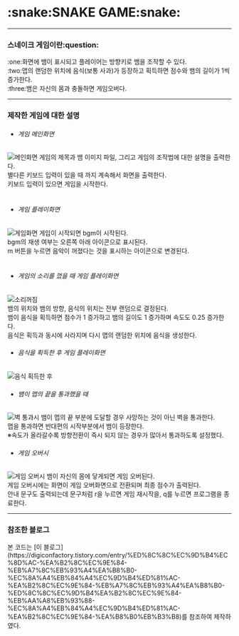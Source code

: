 <h1>:snake:SNAKE GAME:snake:</h1>
<hr>
<h3>스네이크 게임이란:question:</h3>
:one:화면에 뱀이 표시되고 플레이어는 방향키로 뱀을 조작할 수 있다.<br>
:two:맵의 랜덤한 위치에 음식(보통 사과)가 등장하고 획득하면 점수와 뱀의 길이가 1씩 증가한다.<br>
:three:뱀은 자신의 몸과 충돌하면 게임오버다.
<hr>
<h3>제작한 게임에 대한 설명</h3>

* <h6>게임 메인화면</h6>
<img src = https://user-images.githubusercontent.com/113351553/205493734-eec2c947-ee51-44c1-9cb1-303198e5dbfe.png alt = "메인화면">
   게임의 제목과 뱀 이미지 파일, 그리고 게임의 조작법에 대한 설명을 출력한다.<br>
   별다른 키보드 입력이 있을 때 까지 계속해서 화면을 출력한다.<br>
   키보드 입력이 있으면 게임을 시작한다.<br><br>
   
* <h6>게임 플레이화면</h6>
<img src = https://user-images.githubusercontent.com/113351553/205492356-96ada2a9-7725-43ff-a2e0-988642f76388.png alt = "게임화면">
  게임이 시작되면 bgm이 시작된다.<br>
  bgm의 재생 여부는 오른쪽 아래 아이콘으로 표시된다.<br>
  m 버튼을 누르면 음악이 꺼졌다는 것을 표시하는 아이콘으로 변경된다.<br><br>

* <h6>게임의 소리를 껐을 때 게임 플레이화면</h6>
<img src = https://user-images.githubusercontent.com/113351553/205493529-4ae39486-8e88-4c58-a413-cb0bc74f84ee.png alt = "소리꺼짐">
  <br>
  뱀의 위치와 뱀의 방향, 음식의 위치는 전부 랜덤으로 결정된다.<br>
  뱀이 음식을 획득하면 점수가 1 증가하고 뱀의 길이도 1 증가하며 속도도 0.25 증가한다.<br>
  음식은 획득과 동시에 사라지며 다시 맵의 랜덤한 위치에 음식을 생성한다.<br>
  
* <h6>음식을 획득한 후 게임 플레이화면</h6>
<img src = https://user-images.githubusercontent.com/113351553/205494198-11c468ee-335b-4ecb-a533-6200a0c52ab7.png alt = "음식 획득한 후">

* <h6>뱀이 맵의 끝을 통과했을 때</h6>
<img src = https://user-images.githubusercontent.com/113351553/205495785-a150d935-15f6-44d1-b73f-997cd054d5f2.png alt = "벽 통과시">
   뱀이 맵의 끝 부분에 도달할 경우 사망하는 것이 아닌 벽을 통과한다.<br>
   맵을 통과하면 반대편의 시작부분에서 뱀이 등장한다.<br>
   ※속도가 올라갈수록 방향전환이 즉시 되지 않는 경우가 많아서 통과하도록 설정했다.<br>
   
* <h6>게임 오버시</h6>
<img src = https://user-images.githubusercontent.com/113351553/205496188-752b275f-8c3b-44c2-9ebd-d4ac8b0a1bb2.png alt = "게임 오버시">
   뱀이 자신의 몸에 닿게되면 게임 오버된다.<br>
   게임 오버시에는 화면이 게임 오버화면으로 전환되며 최종 점수가 출력된다.<br>
   안내 문구도 출력되는데 문구처럼 r을 누르면 게임 재시작을, q를 누르면 프로그램을 종료한다.<br>
   
 <hr>
 <h3>참조한 블로그</h3>
 본 코드는 [이 블로그](https://digiconfactory.tistory.com/entry/%ED%8C%8C%EC%9D%B4%EC%8D%AC-%EA%B2%8C%EC%9E%84-%EB%A7%8C%EB%93%A4%EA%B8%B0-%EC%8A%A4%EB%84%A4%EC%9D%B4%ED%81%AC-%EA%B2%8C%EC%9E%84-%EB%A7%8C%EB%93%A4%EA%B8%B0-%ED%8C%8C%EC%9D%B4%EA%B2%8C%EC%9E%84-%EB%AA%A8%EB%93%88-%EC%8A%A4%EB%84%A4%EC%9D%B4%ED%81%AC-%EA%B2%8C%EC%9E%84-%EA%B8%B0%EB%B3%B8)를 참조하여 제작하였다.
   
   
   
